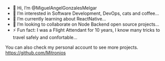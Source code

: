 - 👋 Hi, I’m @MiguelAngelGonzalesMelgar
- 👀 I’m interested in Software Development, DevOps, cats and coffee...
- 🌱 I’m currently learning about ReactNative...
- 💞️ I’m looking to collaborate on Node Backend open source projects...
- ⚡ Fun fact: I was a Flight Attendant for 10 years, I know many tricks to travel safely and confortable...

You can also check my personal account to see more projects. 
https://github.com/Mitronios
